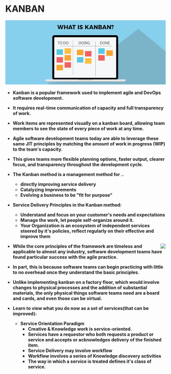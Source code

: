 <p align="justify">
<strong>

# KANBAN

![](https://github.com/amandewatnitrr/Agile/blob/master/img/What-is-Kanban.png)

- Kanban is a popular framework used to implement agile and DevOps software development.
- It requires real-time communication of capacity and full transparency of work.
- Work items are represented visually on a kanban board, allowing team members to see the state of every piece of work at any time.

- Agile software development teams today are able to leverage these same JIT principles by matching the amount of work in progress (WIP) to the team's capacity. 
- This gives teams more flexible planning options, faster output, clearer focus, and transparency throughout the development cycle.

- The Kanban method is a management method for ..
  - directly improving service delivery
  - Catalyzing improvements
  - Evolving a business to be "fit for purpose"

- Service Delivery Principles in the Kanban method:
  - Understand and focus on your customer's needs and expectations
  - Manage the work, let people self-organize around it.
  - Your Organization is an ecosystem of independent services steered by it's policies, reflect regularly on their effective and improve them

<img align="right" src="https://github.com/amandewatnitrr/Agile/blob/master/img/illustrations-spot-hero-Finishing Tasks-933x771@2x.png">

- While the core principles of the framework are timeless and applicable to almost any industry, software development teams have found particular success with the agile practice. 
- In part, this is because software teams can begin practicing with little to no overhead once they understand the basic principles. 
- Unlike implementing kanban on a factory floor, which would involve changes to physical processes and the addition of substantial materials, the only physical things software teams need are a board and cards, and even those can be virtual.

- Learn to view what you do now as a set of services(that can be improved):
  - Service Orientation Paradigm
    - Creative & Knowledge work is service-oriented.
    - Services have a requestor who both requests a product or service and accepts or acknowledges delivery of the finished item.
    - Service Delivery may involve workflow
    - Workflow involves a series of Knowledge discovery activities
    - The way in which a service is treated defines it's class of service.

</strong>
</p>